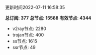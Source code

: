 更新时间2022-07-11 16:58:35

**总订阅: 377**
**总节点: 15588**
**有效节点: 4344**
- v2ray节点: 2280
- trojan节点: 400
- ss节点: 1615
- ssr节点: 49

